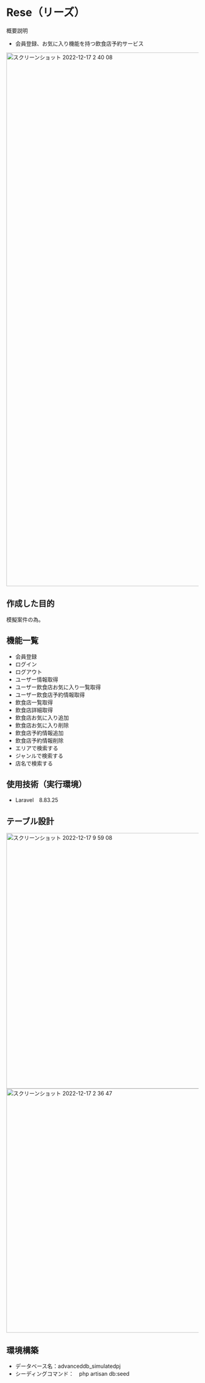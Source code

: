 # Rese（リーズ）
概要説明
- 会員登録、お気に入り機能を持つ飲食店予約サービス
<img width="1399" alt="スクリーンショット 2022-12-17 2 40 08" src="https://user-images.githubusercontent.com/106429578/208214615-842106df-bf85-4046-8d86-928aeb49c162.png">


## 作成した目的
模擬案件の為。

## 機能一覧
- 会員登録
- ログイン
- ログアウト
- ユーザー情報取得
- ユーザー飲食店お気に入り一覧取得
- ユーザー飲食店予約情報取得
- 飲食店一覧取得
- 飲食店詳細取得
- 飲食店お気に入り追加
- 飲食店お気に入り削除
- 飲食店予約情報追加
- 飲食店予約情報削除
- エリアで検索する
- ジャンルで検索する
- 店名で検索する

## 使用技術（実行環境）
- Laravel　8.83.25

## テーブル設計
<img width="670" alt="スクリーンショット 2022-12-17 9 59 08" src="https://user-images.githubusercontent.com/106429578/208214773-6f0a2378-5ff5-483d-9f36-5cbf6229c59b.png">
<img width="640" alt="スクリーンショット 2022-12-17 2 36 47" src="https://user-images.githubusercontent.com/106429578/208214628-29262fba-e936-43ab-9798-537472910f17.png">


## 環境構築
- データベース名：advanceddb_simulatedpj
- シーディングコマンド：　php artisan db:seed

